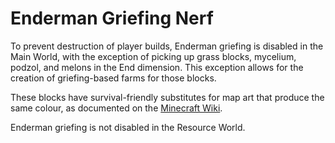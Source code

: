 # Enderman Griefing Nerf

To prevent destruction of player builds, Enderman griefing is disabled in the Main World, with the exception of picking up grass blocks, mycelium, podzol, and melons in the End dimension. This exception allows for the creation of griefing-based farms for those blocks.

These blocks have survival-friendly substitutes for map art that produce the same colour, as documented on the [Minecraft Wiki](https://minecraft.wiki/w/Map_item_format#Full_color_tables).

Enderman griefing is not disabled in the Resource World.